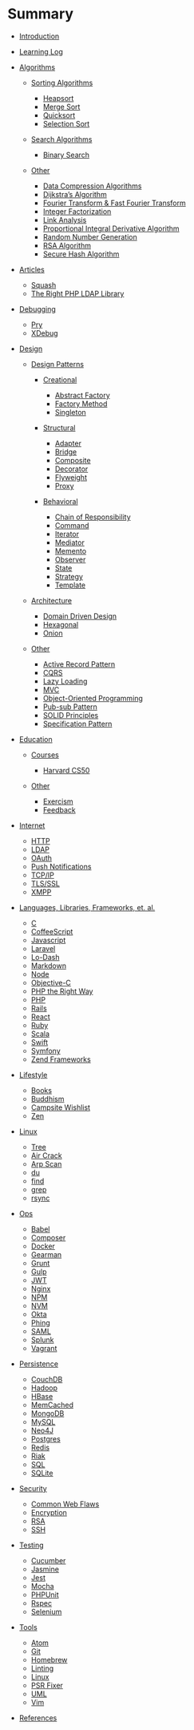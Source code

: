 # Summary

-   [Introduction](README.md)

-   [Learning Log](learning_log.md)

-   [Algorithms](algorithms/README.md)

    -   [Sorting Algorithms](algorithms/sorting.md)

        -   [Heapsort](algorithms/heapsort.md)
        -   [Merge Sort](algorithms/merge_sort.md)
        -   [Quicksort](algorithms/quicksort.md)
        -   [Selection Sort]()

    -   [Search Algorithms](algorithms/search.md)

        -   [Binary Search](algorithms/binary_search.md)

    -   [Other](algorithms/other.md)

        -   [Data Compression Algorithms]()
        -   [Dijkstra’s Algorithm](algorithms/dijkstras_algorithm.md)
        -   [Fourier Transform & Fast Fourier Transform]()
        -   [Integer Factorization]()
        -   [Link Analysis]()
        -   [Proportional Integral Derivative Algorithm]()
        -   [Random Number Generation]()
        -   [RSA Algorithm]()
        -   [Secure Hash Algorithm]()

-   [Articles](articles/README.md)

    -   [Squash](articles/squash.md)
    -   [The Right PHP LDAP Library](articles/search_for_php_ldap_library.md)

-   [Debugging](debugging/README.md)

    -   [Pry]()
    -   [XDebug]()

-   [Design](design/README.md)

    -   [Design Patterns](design/design_patterns.md)

        -   [Creational](design/creational.md)

            -   [Abstract Factory](design/abstract_factory.md)
            -   [Factory Method](design/factory_method.md)
            -   [Singleton](design/singleton.md)

        -   [Structural](design/structural.md)

            -   [Adapter](/design/adapter.md)
            -   [Bridge](/design/bridge.md)
            -   [Composite](/design/composite.md)
            -   [Decorator](/design/decorator.md)
            -   [Flyweight](/design/flyweight.md)
            -   [Proxy](/design/proxy.md)

        -   [Behavioral](design/behavioral.md)

            -   [Chain of Responsibility](design/chain_of_responsibility.md)
            -   [Command](design/command.md)
            -   [Iterator](design/iterator.md)
            -   [Mediator](design/mediator.md)
            -   [Memento](design/memento.md)
            -   [Observer](design/observer.md)
            -   [State](design/state.md)
            -   [Strategy](design/strategy.md)
            -   [Template](design/template.md)

    -   [Architecture](design/architecture.md)

        -   [Domain Driven Design](design/ddd.md)
        -   [Hexagonal](design/hexagonal.md)
        -   [Onion](design/onion.md)

    -   [Other](design/other.md)

        -   [Active Record Pattern](design/active_record_pattern.md)
        -   [CQRS](design/cqrs.md)
        -   [Lazy Loading](design/lazy_loading.md)
        -   [MVC](design/mvc.md)
        -   [Object-Oriented Programming](design/oop.md)
        -   [Pub-sub Pattern](design/pub_sub.md)
        -   [SOLID Principles](design/solid.md)
        -   [Specification Pattern](design/specification_pattern.md)

-   [Education](education/README.md)

    -   [Courses](education/courses.md)

        -   [Harvard CS50](education/harvard_cs50.md)

    -   [Other](education/other.md)

        -   [Exercism](education/exercism.md)
        -   [Feedback](education/feedback.md)

-   [Internet](internet/README.md)

    -   [HTTP](internet/http.md)
    -   [LDAP](internet/ldap.md)
    -   [OAuth](internet/oauth.md)
    -   [Push Notifications](internet/push_notifications.md)
    -   [TCP/IP]()
    -   [TLS/SSL](internet/tls_ssl.md)
    -   [XMPP](internet/xmpp.md)

-   [Languages, Libraries, Frameworks, et. al.](languages/README.md)

    -   [C](languages/c.md)
    -   [CoffeeScript](languages/coffeescript.md)
    -   [Javascript](languages/javascript.md)
    -   [Laravel]()
    -   [Lo-Dash]()
    -   [Markdown](languages/markdown.md)
    -   [Node]()
    -   [Objective-C](languages/objective-c.md)
    -   [PHP the Right Way](languages/php-the-right-way.md)
    -   [PHP](languages/php.md)
    -   [Rails](languages/rails.md)
    -   [React](languages/react.md)
    -   [Ruby](languages/ruby.md)
    -   [Scala](languages/scala.md)
    -   [Swift](languages/swift.md)
    -   [Symfony]()
    -   [Zend Frameworks]()

-   [Lifestyle](lifestyle/README.md)

    -   [Books](lifestyle/books.md)
    -   [Buddhism](lifestyle/buddhism.md)
    -   [Campsite Wishlist](lifestyle/campsite_wishlist.md)
    -   [Zen](lifestyle/zen.md)

-   [Linux](linux/README.md)

    -   [Tree](linux/tree.md)
    -   [Air Crack]()
    -   [Arp Scan]()
    -   [du](linux/du.md)
    -   [find]()
    -   [grep](linux/grep.md)
    -   [rsync](linux/rsync.md)

-   [Ops](ops/README.md)

    -   [Babel]()
    -   [Composer](ops/composer.md)
    -   [Docker](ops/docker.md)
    -   [Gearman](ops/gearman.md)
    -   [Grunt]()
    -   [Gulp](ops/gulp.md)
    -   [JWT](ops/jwt.md)
    -   [Nginx]()
    -   [NPM](ops/npm.md)
    -   [NVM](ops/nvm.md)
    -   [Okta]()
    -   [Phing](ops/phing.md)
    -   [SAML]()
    -   [Splunk]()
    -   [Vagrant]()

-   [Persistence](persistence/README.md)

    -   [CouchDB]()
    -   [Hadoop]()
    -   [HBase]()
    -   [MemCached]()
    -   [MongoDB]()
    -   [MySQL]()
    -   [Neo4J]()
    -   [Postgres](persistence/postgres.md)
    -   [Redis]()
    -   [Riak]()
    -   [SQL](persistence/sql.md)
    -   [SQLite](persistence/sqlite.md)

-   [Security](security/README.md)

    -   [Common Web Flaws](security/common_web_security_flaws.md)
    -   [Encryption](security/encryption.md)
    -   [RSA]()
    -   [SSH](security/ssh.md)

-   [Testing](testing/README.md)

    -   [Cucumber]()
    -   [Jasmine]()
    -   [Jest]()
    -   [Mocha]()
    -   [PHPUnit]()
    -   [Rspec](testing/rspec.md)
    -   [Selenium](testing/selenium.md)

-   [Tools](tools/README.md)

    -   [Atom]()
    -   [Git](tools/git.md)
    -   [Homebrew](tools/homebrew.md)
    -   [Linting]()
    -   [Linux](tools/linux.md)
    -   [PSR Fixer](tools/psr-fixer.md)
    -   [UML](tools/uml.md)
    -   [Vim](tools/vim.md)

-   [References](references.md)
